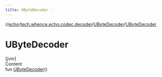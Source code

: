 ```yaml
---
title: UByteDecoder -
---
```

//[echo](../../index.md)/[tech.whence.echo.codec.decoder](../index.md)/[UByteDecoder](index.md)/[UByteDecoder](-u-byte-decoder.md)



# UByteDecoder  
[jvm]  
Content  
fun [UByteDecoder](-u-byte-decoder.md)()  



